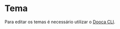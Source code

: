 # Tema

Para editar os temas é necessário utilizar o [Dooca CLI](https://github.com/DoocaCommerce/Dooca-ThemeKit-CLI).